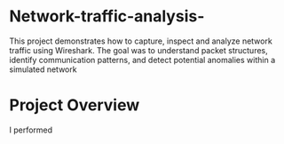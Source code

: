# Network-traffic-analysis-
This project demonstrates how to capture, inspect and analyze network traffic using Wireshark. The goal was to understand packet structures, identify communication patterns, and detect potential anomalies within a simulated network
# Project Overview
I performed
